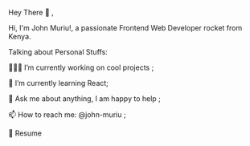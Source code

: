 Hey There :wave: ,

Hi, I'm John Muriu!, a passionate  Frontend Web Developer rocket from Kenya.



Talking about Personal Stuffs:

👨🏽‍💻 I’m currently working on cool projects ;

:seedling: I’m currently learning React;

:speech_balloon: Ask me about anything, I am happy to help ;

:mailbox: How to reach me: @john-muriu ;

:memo: Resume
